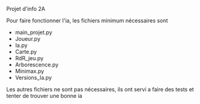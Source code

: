 Projet d'info 2A

Pour faire fonctionner l'ia, les fichiers minimum nécessaires sont
- main_projet.py
- Joueur.py
- Ia.py
- Carte.py
- RdR_jeu.py
- Arborescence.py
- Minimax.py
- Versions_Ia.py

Les autres fichiers ne sont pas nécessaires, ils ont servi a faire des tests et tenter de trouver une bonne ia
